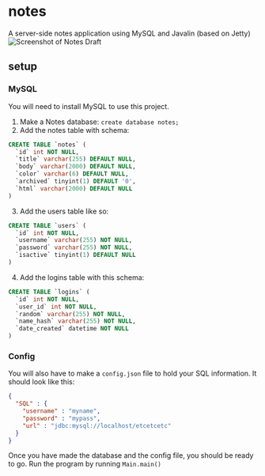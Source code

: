 # notes
A server-side notes application using MySQL and Javalin (based on Jetty)
![Screenshot of Notes Draft](https://i.imgur.com/x3HpJAG.png)

## setup
### MySQL
You will need to install MySQL to use this project.
1. Make a Notes database: `create database notes;`
2. Add the notes table with schema:
```sql
CREATE TABLE `notes` (
  `id` int NOT NULL,
  `title` varchar(255) DEFAULT NULL,
  `body` varchar(2000) DEFAULT NULL,
  `color` varchar(6) DEFAULT NULL,
  `archived` tinyint(1) DEFAULT '0',
  `html` varchar(2000) DEFAULT NULL
)
```
3. Add the users table like so:
```sql
CREATE TABLE `users` (
  `id` int NOT NULL,
  `username` varchar(255) NOT NULL,
  `password` varchar(255) NOT NULL,
  `isactive` tinyint(1) DEFAULT NULL
)
```
4. Add the logins table with this schema:
```sql
CREATE TABLE `logins` (
  `id` int NOT NULL,
  `user_id` int NOT NULL,
  `random` varchar(255) NOT NULL,
  `name_hash` varchar(255) NOT NULL,
  `date_created` datetime NOT NULL
)
```

### Config
You will also have to make a `config.json` file to hold your SQL information. It should look like this:
```json
{
  "SQL" : {
    "username" : "myname",
    "password" : "mypass",
    "url" : "jdbc:mysql://localhost/etcetcetc"
  }
}
```

Once you have made the database and the config file, you should be ready to go. Run the program by running `Main.main()`
